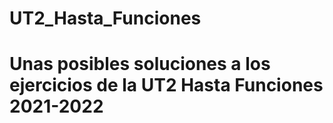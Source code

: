 # UT2_Hasta_Funciones
# Unas posibles soluciones a los ejercicios de la UT2 Hasta Funciones 2021-2022
